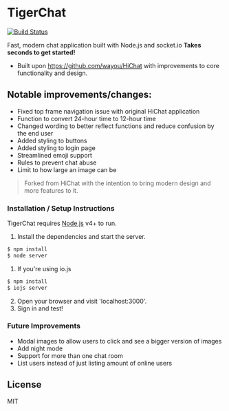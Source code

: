 # TigerChat

[![Build Status](https://travis-ci.org/joemccann/dillinger.svg?branch=master)](https://travis-ci.org/joemccann/dillinger)

Fast, modern chat application built with Node.js and socket.io
**Takes seconds to get started!**
  - Built upon https://github.com/wayou/HiChat with improvements to core functionality and design.

## Notable improvements/changes:

  - Fixed top frame navigation issue with original HiChat application
- Function to convert 24-hour time to 12-hour time
- Changed wording to better reflect functions and reduce confusion by the end user
- Added styling to buttons
- Added styling to login page
- Streamlined emoji support
- Rules to prevent chat abuse
- Limit to how large an image can be


> Forked from HiChat with the intention to bring modern design and more features to it.

### Installation / Setup Instructions

TigerChat requires [Node.js](https://nodejs.org/) v4+ to run.

1. Install the dependencies and start the server.

```sh
$ npm install
$ node server
```

1. If you're using io.js

```sh
$ npm install
$ iojs server
```

2. Open your browser and visit 'localhost:3000'.
3. Sign in and test!

### Future Improvements

 - Modal images to allow users to click and see a bigger version of images
 - Add night mode
 - Support for more than one chat room
 - List users instead of just listing amount of online users

License
----

MIT


